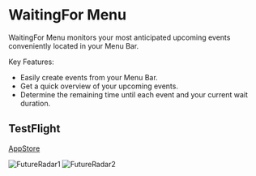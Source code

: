 # WaitingFor Menu

WaitingFor Menu monitors your most anticipated upcoming events conveniently located in your Menu Bar.

Key Features:
- Easily create events from your Menu Bar.
- Get a quick overview of your upcoming events.
- Determine the remaining time until each event and your current wait duration.

## TestFlight
[AppStore](https://apps.apple.com/us/app/waitingfor-menu/id6746344499)

![FutureRadar1](https://github.com/user-attachments/assets/54253076-9552-4c83-9439-e595711495e3)
![FutureRadar2](https://github.com/user-attachments/assets/2922bd86-0259-4350-8ca7-d869f5dc8014)
